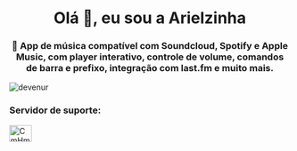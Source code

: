 <h1 align="center">Olá 👋, eu sou a Arielzinha</h1>
<h3 align="center">🎸 App de música compatível com Soundcloud, Spotify e Apple Music, com player interativo, controle de volume, comandos de barra e prefixo, integração com last.fm e muito mais.</h3>

<p align="left"> <img src="https://komarev.com/ghpvc/?username=devenur&label=Profile%20views&color=ff0000&style=flat" alt="devenur" /> </p>

<h3 align="left">Servidor de suporte:</h3>
<p align="left">
<a href="CmHmYBkNg3" target="blank"><img align="center" src="https://raw.githubusercontent.com/rahuldkjain/github-profile-readme-generator/master/src/images/icons/Social/discord.svg" alt="CmHmYBkNg3" height="30" width="40" /></a>
</p>
